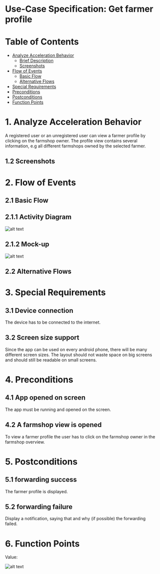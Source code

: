 # Use-Case Specification: Get farmer profile

# Table of Contents
- [Analyze Acceleration Behavior](#1-analyze-acceleration-behavior)
    - [Brief Description](#11-brief-description)
    - [Screenshots](#12-screenshots)
- [Flow of Events](#2-flow-of-events)
    - [Basic Flow](#21-basic-flow)
    - [Alternative Flows](#22-alternative-flows)
- [Special Requirements](#3-special-requirements)
- [Preconditions](#4-preconditions)
- [Postconditions](#5-postconditions)
- [Function Points](#6-function-points)

# 1. Analyze Acceleration Behavior

A registered user or an unregistered user can view a farmer profile by clicking on the farmshop owner. The profile view contains several information, e.g all different farmshops owned by the selected farmer.

## 1.2 Screenshots


# 2. Flow of Events
## 2.1 Basic Flow
## 2.1.1 Activity Diagram
![alt text][ActivityDiagram]

[ActivityDiagram]: https://github.com/linkna/FyF/blob/master/documentation/UC/activity%20Diagrams-get%20farmer%20profile.jpg "Activity Diagram"
## 2.1.2 Mock-up
![alt text][MockUp]

[MockUp]: https://github.com/linkna/FyF/blob/master/documentation/UC/Get%20farmer%20profile%20Mockup.jpg

## 2.2 Alternative Flows
# 3. Special Requirements
## 3.1 Device connection 
The device has to be connected to the internet.
## 3.2 Screen size support 
Since the app can be used on every android phone, there will be many different screen sizes. The layout should not waste space on big screens and should still be readable on small screens.

# 4. Preconditions
## 4.1 App opened on screen
The app must be running and opened on the screen. 

## 4.2 A farmshop view is opened
To view a farmer profile the user has to click on the farmshop owner in the farmshop overview. 


# 5. Postconditions

## 5.1 forwarding success
The farmer profile is displayed. 

## 5.2 forwarding failure

Display a notification, saying that and why (if possible) the forwarding failed.

# 6. Function Points
Value: 

![alt text][fp]

[fp]: https://github.com/linkna/FyF/blob/master/documentation/UC/get%20farmer%20profile%20fp.JPG
